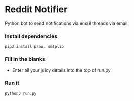 # Reddit Notifier

Python bot to send notifications via email threads via email.

### Install dependencies

    pip3 install praw, smtplib

### Fill in the blanks     

- Enter all your juicy details into the top of run.py

### Run it

    python3 run.py
